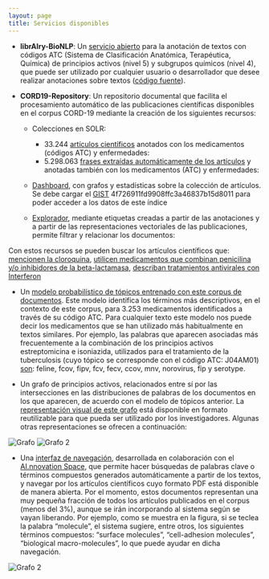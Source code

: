 ```yaml
---
layout: page
title: Servicios disponibles
---
```


 * **librAIry-BioNLP**: Un [servicio abierto](https://librairy.github.io/bio-nlp/) para la anotación de textos con códigos ATC (Sistema de Clasificación Anatómica, Terapéutica, Química) de principios activos (nivel 5) y subgrupos químicos (nivel 4), que puede ser utilizado por cualquier usuario o desarrollador que desee realizar anotaciones sobre textos ([código fuente](https://github.com/librairy/bio-nlp)).

 * **CORD19-Repository**: Un repositorio documental que facilita el procesamiento automático de las publicaciones científicas disponibles en el corpus CORD-19 mediante la creación de los siguientes recursos: 
 
    * Colecciones en SOLR: 
      * 33.244 [artículos científicos](http://librairy.linkeddata.es/data/#/covid/core-overview) anotados con los medicamentos (códigos ATC) y enfermedades: 
      * 5.298.063 [frases extraídas automáticamente de los artículos](http://librairy.linkeddata.es/data/#/covid-sentences/core-overview) y anotadas también con los medicamentos (ATC) y enfermedades: 

    * [Dashboard](https://librairy.linkeddata.es/data/dashboard), con grafos y estadísticas sobre la colección de artículos. Se debe cargar el [GIST](https://gist.github.com/cbadenes/4f726911fd9908ffc3a46837b15d8011) 4f726911fd9908ffc3a46837b15d8011 para poder acceder a los datos de este índice
    
    * [Explorador](https://librairy.github.io/covid19/explorer.html), mediante etiquetas creadas a partir de las anotaciones y a partir de las representaciones vectoriales de las publicaciones, permite filtrar y relacionar los documentos: 

 Con estos recursos se pueden buscar los artículos científicos que: [mencionen la cloroquina](http://librairy.linkeddata.es/data/covid/select?q=labels5_t:P01BA01&fl=id,name_s,url_s), [utilicen medicamentos que combinan penicilina y/o inhibidores de la beta-lactamasa](http://librairy.linkeddata.es/data/covid/select?q=labels4_t:J01CR&fl=id,name_s,url_s), [describan tratamientos antivirales con Interferon](https://librairy.linkeddata.es/solr/covid/select?q=annot_cliner_treatments_t:antiviral_therapy%20AND%20labels5_t:S01AD05&fl=id,name_s,url_s)


 * Un [modelo probabilístico de tópicos entrenado con este corpus de documentos](http://librairy.linkeddata.es/covid19-model/). Este modelo identifica los términos más descriptivos, en el contexto de este corpus, para 3.253 medicamentos identificados a través de su código ATC. Para cualquier texto este modelo nos puede decir los medicamentos que se han utilizado más habitualmente en textos similares. Por ejemplo, las palabras que aparecen asociadas más frecuentemente a la combinación de los principios activos estreptomicina e isoniazida, utilizados para el tratamiento de la tuberculosis (cuyo tópico se corresponde con el código ATC: J04AM01) [son](http://librairy.linkeddata.es/covid19-model/topics/3/words): feline, fcov, fipv, fcv, fecv, ccov, mnv, norovirus, fip y serotype.

 * Un grafo de principios activos, relacionados entre sí por las intersecciones en las distribuciones de palabras de los documentos en los que aparecen, de acuerdo con el modelo de tópicos anterior. La [representación visual de este grafo](https://librairy.github.io/covid19/) está disponible en formato reutilizable para que pueda ser utilizado por los investigadores. Algunas otras representaciones se ofrecen a continuación:

![Grafo](../img/servicios/graph-1.png "Grafo")
![Grafo 2](../img/servicios/graph-2.png "Grafo 2")

 * Una [interfaz de navegación](http://demo.inno.oeg-upm.net), desarrollada en colaboración con el [AI.nnovation Space](https://www.ainnovation.upm.es/), que permite hacer búsquedas de palabras clave o términos compuestos generados automáticamente a partir de los textos, y navegar por los artículos científicos cuyo formato PDF está disponible de manera abierta. Por el momento, estos documentos representan una muy pequeña fracción de todos los artículos publicados en el corpus (menos del 3%), aunque se irán incorporando al sistema según se vayan liberando. Por ejemplo, como se muestra en la figura, si se teclea la palabra “molecule”, el sistema sugiere, entre otros, los siguientes términos compuestos: “surface molecules”, “cell-adhesion molecules”, “biological macro-molecules”, lo que puede ayudar en dicha navegación.

![Grafo 2](../img/servicios/keyq.png "Grafo 2")
